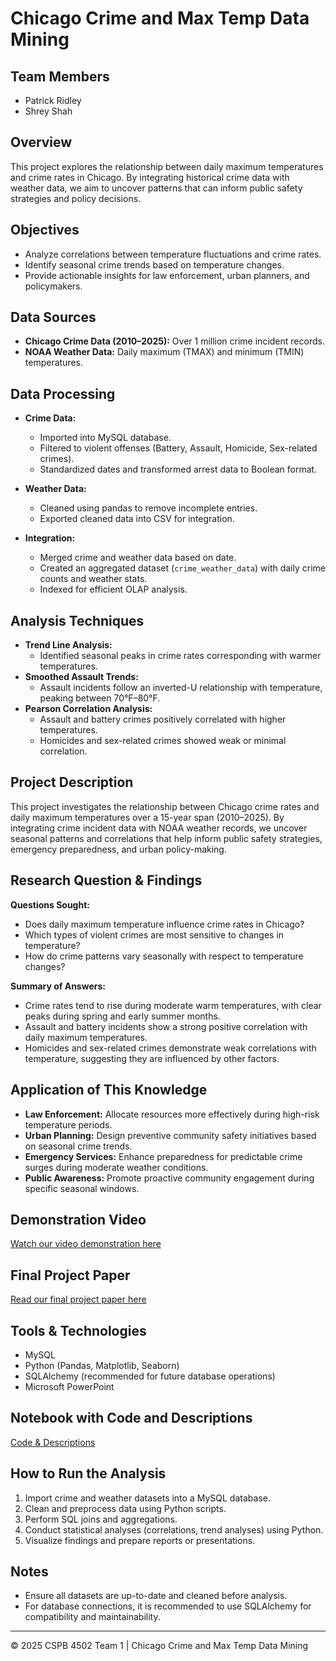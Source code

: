 
# Chicago Crime and Max Temp Data Mining

## Team Members
- Patrick Ridley
- Shrey Shah

## Overview
This project explores the relationship between daily maximum temperatures and crime rates in Chicago. By integrating historical crime data with weather data, we aim to uncover patterns that can inform public safety strategies and policy decisions.

## Objectives
- Analyze correlations between temperature fluctuations and crime rates.
- Identify seasonal crime trends based on temperature changes.
- Provide actionable insights for law enforcement, urban planners, and policymakers.

## Data Sources
- **Chicago Crime Data (2010–2025):** Over 1 million crime incident records.
- **NOAA Weather Data:** Daily maximum (TMAX) and minimum (TMIN) temperatures.

## Data Processing
- **Crime Data:** 
  - Imported into MySQL database.
  - Filtered to violent offenses (Battery, Assault, Homicide, Sex-related crimes).
  - Standardized dates and transformed arrest data to Boolean format.

- **Weather Data:** 
  - Cleaned using pandas to remove incomplete entries.
  - Exported cleaned data into CSV for integration.

- **Integration:** 
  - Merged crime and weather data based on date.
  - Created an aggregated dataset (`crime_weather_data`) with daily crime counts and weather stats.
  - Indexed for efficient OLAP analysis.

## Analysis Techniques
- **Trend Line Analysis:** 
  - Identified seasonal peaks in crime rates corresponding with warmer temperatures.
- **Smoothed Assault Trends:** 
  - Assault incidents follow an inverted-U relationship with temperature, peaking between 70°F–80°F.
- **Pearson Correlation Analysis:** 
  - Assault and battery crimes positively correlated with higher temperatures.
  - Homicides and sex-related crimes showed weak or minimal correlation.


## Project Description
This project investigates the relationship between Chicago crime rates and daily maximum temperatures over a 15-year span (2010–2025). By integrating crime incident data with NOAA weather records, we uncover seasonal patterns and correlations that help inform public safety strategies, emergency preparedness, and urban policy-making.

## Research Question & Findings
**Questions Sought:**
- Does daily maximum temperature influence crime rates in Chicago?
- Which types of violent crimes are most sensitive to changes in temperature?
- How do crime patterns vary seasonally with respect to temperature changes?

**Summary of Answers:**
- Crime rates tend to rise during moderate warm temperatures, with clear peaks during spring and early summer months.
- Assault and battery incidents show a strong positive correlation with daily maximum temperatures.
- Homicides and sex-related crimes demonstrate weak correlations with temperature, suggesting they are influenced by other factors.

## Application of This Knowledge
- **Law Enforcement:** Allocate resources more effectively during high-risk temperature periods.
- **Urban Planning:** Design preventive community safety initiatives based on seasonal crime trends.
- **Emergency Services:** Enhance preparedness for predictable crime surges during moderate weather conditions.
- **Public Awareness:** Promote proactive community engagement during specific seasonal windows.

## Demonstration Video
[Watch our video demonstration here](https://cuboulder.zoom.us/rec/share/vvS4yNIFGdQwn15IPa1gxCKIjdsdoJOSSpNVBwh18jUkTjLPuyRn6I-CTF4Sb53A.jszj3JJ9PzZ9QvsS)  

## Final Project Paper
[Read our final project paper here](/01_ChicagoCrime_Part4.pdf)  

## Tools & Technologies
- MySQL
- Python (Pandas, Matplotlib, Seaborn)
- SQLAlchemy (recommended for future database operations)
- Microsoft PowerPoint

## Notebook with Code and Descriptions
[Code & Descriptions](/chi_crime_analysis_rev7.ipynb)  

## How to Run the Analysis
1. Import crime and weather datasets into a MySQL database.
2. Clean and preprocess data using Python scripts.
3. Perform SQL joins and aggregations.
4. Conduct statistical analyses (correlations, trend analyses) using Python.
5. Visualize findings and prepare reports or presentations.

## Notes
- Ensure all datasets are up-to-date and cleaned before analysis.
- For database connections, it is recommended to use SQLAlchemy for compatibility and maintainability.


---

© 2025 CSPB 4502 Team 1 | Chicago Crime and Max Temp Data Mining
